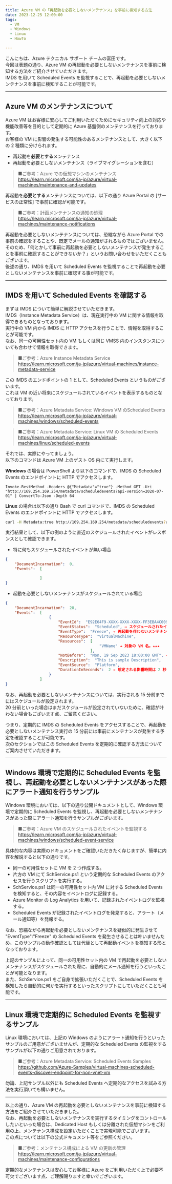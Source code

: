 ```yaml
---
title: Azure VM の「再起動を必要としないメンテナンス」を事前に検知する方法
date: 2023-12-25 12:00:00
tags:
  - VM
  - Windows
  - Linux
  - HowTo

---
```


こんにちは、Azure テクニカル サポート チームの富田です。  
今回は表題の通り、Azure VM の再起動を必要としないメンテナンスを事前に検知する方法をご紹介させていただきます。  
IMDS を用いて Scheduled Events を監視することで、再起動を必要としないメンテナンスを事前に検知することが可能です。  

---
## Azure VM のメンテナンスについて

Azure VM はお客様に安心してご利用いただくためにセキュリティ向上の対応や機能改善等を目的として定期的に Azure 基盤側のメンテナンスを行っております。  
お客様の VM に影響の発生する可能性のあるメンテナンスとして、大きく以下の 2 種類に分けられます。  

- 再起動を**必要とする**メンテナンス
- 再起動を必要としないメンテナンス（ライブマイグレーションを含む）

>■ご参考：Azure での仮想マシンのメンテナンス  
>https://learn.microsoft.com/ja-jp/azure/virtual-machines/maintenance-and-updates

再起動を**必要とする**メンテナンスについては、以下の通り Azure Portal の [サービスの正常性] で事前に確認が可能です。

>■ご参考：計画メンテナンスの通知の処理  
>https://learn.microsoft.com/ja-jp/azure/virtual-machines/maintenance-notifications

再起動を必要としないメンテナンスについては、恐縮ながら Azure Portal での事前の確認をすることや、既定でメールの通知がされるものではございません。  
そのため、「何とかして事前に再起動を必要としないメンテナンスが発生することを事前に確認することができないか？」というお問い合わせをいただくこともございます。  
後述の通り、IMDS を用いて Scheduled Events を監視することで再起動を必要としないメンテナンスを事前に確認する事が可能です。  

---
## IMDS を用いて Scheduled Events を確認する

まずは IMDS について簡単に解説させていただきます。  
IMDS（Instance Metadata Service）は、現在実行中の VM に関する情報を取得できるものとなっております。  
実行中の VM 内から IMDS に HTTP アクセスを行うことで、情報を取得することが可能です。  
なお、同一の可用性セット内の VM もしくは同じ VMSS 内のインスタンスについても合わせて情報を取得できます。

>■ご参考：Azure Instance Metadata Service  
>https://learn.microsoft.com/ja-jp/azure/virtual-machines/instance-metadata-service

この IMDS のエンドポイントの 1 として、Scheduled Events というものがございます。  
これは VM の近い将来にスケジュールされているイベントを表示するものとなっております。  

>■ご参考：Azure Metadata Service: Windows VM のScheduled Events  
>https://learn.microsoft.com/ja-jp/azure/virtual-machines/windows/scheduled-events

>■ご参考：Azure Metadata Service: Linux VM の Scheduled Events  
>https://learn.microsoft.com/ja-jp/azure/virtual-machines/linux/scheduled-events

それでは、実際にやってましょう。  
以下のコマンドは Azure VM 上のゲスト OS 内にて実行します。  


**Windows** の場合は PowerShell より以下のコマンドで、IMDS の Scheduled Events のエンドポイントに HTTP でアクセスします。  

```http
Invoke-RestMethod -Headers @{"Metadata"="true"} -Method GET -Uri "http://169.254.169.254/metadata/scheduledevents?api-version=2020-07-01" | ConvertTo-Json -Depth 64
```

**Linux** の場合は以下の通り Bash で curl コマンドで、IMDS の Scheduled Events のエンドポイントに HTTP でアクセスします。  

```bash
curl -H Metadata:true http://169.254.169.254/metadata/scheduledevents?api-version=2020-07-01
```

実行結果として、以下の例のように直近のスケジュールされたイベントがレスポンスとして確認できます。

- 特に何もスケジュールされたイベントが無い場合

```json
{
    "DocumentIncarnation":  0,
    "Events":  [

               ]
}
```

- 起動を必要としないメンテナンスがスケジュールされている場合

```json
{
    "DocumentIncarnation":  28,
    "Events":  [
                   {
                       "EventId":  "E92E64F9-XXXX-XXXX-XXXX-FF3EBA4C0090",
                       "EventStatus":  "Scheduled", → スケジュールされたイベントがある。★★★
                       "EventType":  "Freeze", → 再起動を伴わないメンテナンスである。★★★
                       "ResourceType":  "VirtualMachine",
                       "Resources":  [
                                         "VMName" → 対象の VM 名。★★★
                                     ],
                       "NotBefore":  "Mon, 19 Sep 2023 18:00:00 GMT", → この時刻以降にメンテナンスが実行される。★★★
                       "Description":  "This is sample Description",
                       "EventSource":  "Platform",
                       "DurationInSeconds":  2 → 想定される影響時間は 2 秒である。★★★
                   }
               ]
}
```

なお、再起動を必要としないメンテナンスについては、実行される 15 分前までにはスケジュールが設定されます。  
20 分前といった場合はまだスケジュールが設定されていないために、確認が叶わない場合もございます点、ご留意ください。

つまり、定期的に IMDS の Scheduled Events をアクセスすることで、再起動を必要としないメンテナンス実行の 15 分前には事前にメンテナンスが発生する予定を確認することが可能です。  
次のセクションではこの Scheduled Events を定期的に確認する方法についてご案内させていただきます。  

---
## Windows 環境で定期的に Scheduled Events を監視し、再起動を必要としないメンテナンスがあった際にアラート通知を行うサンプル

Windows 環境においては、以下の通り公開ドキュメントとして、Windows 環境で定期的に Scheduled Events を監視し、再起動を必要としないメンテナンスがあった際にアラート通知を行うサンプルがございます。  

>■ご参考：Azure VM のスケジュールされたイベントを監視する  
>https://learn.microsoft.com/ja-jp/azure/virtual-machines/windows/scheduled-event-service

具体的な内容は実際のドキュメントをご確認いただきたく存じますが、簡単に内容を解説すると以下の通りです。

- 同一の可用性セットに VM を 2 つ作成する。
- 片方の VM にて SchService.ps1 という定期的な Scheduled Events のアクセスを行うスクリプトを実行する。
- SchService.ps1 は同一の可用性セット内 VM に対する Scheduled Events を検知すると、その内容をイベントログに記録する。
- Azure Monitor の Log Analytics を用いて、記録されたイベントログを監視する。
- Scheduled Events が記録されたイベントログを発見すると、アラート（メール通知等）を発報する。

なお、恐縮ながら再起動を必要としないメンテナンスを疑似的に発生させて "EventType":"Freeze" の Scheduled Events を発生させることは叶いませんため、このサンプルの動作確認としては代替として再起動イベントを検知する形となっております。

上記のサンプルによって、同一の可用性セット内の VM で再起動を必要としないメンテナンスがスケジュールされた際に、自動的にメール通知を行うといったことが可能となります。  
また、SchService.ps1 をご自身で拡張いただくことで、Scheduled Events を検知したら自動的に何かを実行するといったスクリプトにしていただくことも可能です。

---
## Linux 環境で定期的に Scheduled Events を監視するサンプル

Linux 環境においては、上記の Windows のようにアラート通知を行うといったサンプルのご用意がございませんが、定期的な Scheduled Events の監視をするサンプルが以下の通りご用意されております。  

>■ご参考：Azure Metadata Service: Scheduled Events Samples  
>https://github.com/Azure-Samples/virtual-machines-scheduled-events-discover-endpoint-for-non-vnet-vm

勿論、上記サンプル以外にも Scheduled Events へ定期的なアクセスを試みる方法を実行頂いても構いません。

---

以上の通り、Azure VM の再起動を必要としないメンテナンスを事前に検知する方法をご紹介させていただきました。  
なお、再起動を必要としないメンテナンスを実行するタイミングをコントロールしたいといった場合は、Dedicated Host もしくは分離された仮想マシンをご利用の上、メンテナンス構成を設定いただくことで実現可能でございます。  
この点については以下の公式ドキュメント等をご参照ください。

>■ご参考：メンテナンス構成による VM の更新の管理
>https://learn.microsoft.com/ja-jp/azure/virtual-machines/maintenance-configurations

定期的なメンテナンスは安心してお客様に Azure をご利用いただく上で必要不可欠でございます点、ご理解賜りますと幸いでございます。
